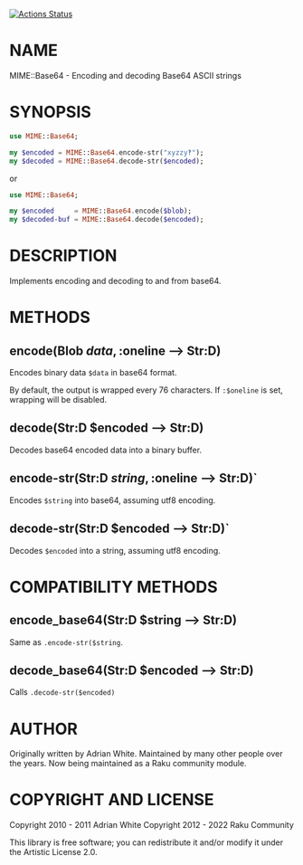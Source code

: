 [![Actions Status](https://github.com/raku-community-modules/MIME-Base64/workflows/test/badge.svg)](https://github.com/raku-community-modules/MIME-Base64/actions)

NAME
====

MIME::Base64 - Encoding and decoding Base64 ASCII strings

SYNOPSIS
========

```raku
use MIME::Base64;

my $encoded = MIME::Base64.encode-str("xyzzy‽");
my $decoded = MIME::Base64.decode-str($encoded);
```

or

```raku
use MIME::Base64;

my $encoded     = MIME::Base64.encode($blob);
my $decoded-buf = MIME::Base64.decode($encoded);
```

DESCRIPTION
===========

Implements encoding and decoding to and from base64.

METHODS
=======

encode(Blob $data, :$oneline --> Str:D)
---------------------------------------

Encodeѕ binary data `$data` in base64 format.

By default, the output is wrapped every 76 characters. If `:$oneline` is set, wrapping will be disabled.

decode(Str:D $encoded --> Str:D)
--------------------------------

Decodes base64 encoded data into a binary buffer.

encode-str(Str:D $string, :$oneline --> Str:D)`
-----------------------------------------------

Encodes `$string` into base64, assuming utf8 encoding.

decode-str(Str:D $encoded --> Str:D)`
-------------------------------------

Decodes `$encoded` into a string, assuming utf8 encoding.

COMPATIBILITY METHODS
=====================

encode_base64(Str:D $string --> Str:D)
--------------------------------------

Same as `.encode-str($string`.

decode_base64(Str:D $encoded --> Str:D)
---------------------------------------

Calls `.decode-str($encoded)`

AUTHOR
======

Originally written by Adrian White. Maintained by many other people over the years. Now being maintained as a Raku community module.

COPYRIGHT AND LICENSE
=====================

Copyright 2010 - 2011 Adrian White Copyright 2012 - 2022 Raku Community

This library is free software; you can redistribute it and/or modify it under the Artistic License 2.0.

